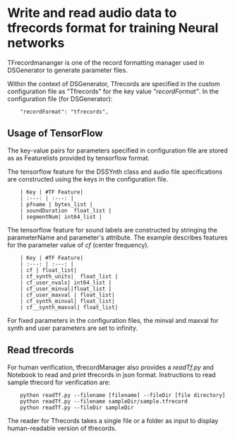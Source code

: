 # Write and read audio data to tfrecords format for training Neural networks

TFrecordmananger is one of the record formatting manager used in DSGenerator to generate parameter files.

Within the context of DSGenerator, Tfrecords are specified in the custom configuration file as "Tfrecords" for the key value *"recordFormat"*. In the configuration file (for DSGenerator):

		"recordFormat": "tfrecords",

## Usage of TensorFlow

The key-value pairs for parameters specified in configuration file are stored as as Featurelists provided by tensorflow format.

The tensorflow feature for the DSSYnth class and audio file specifications are constructed using the keys in the configuration file.

		| Key | #TF Feature| 
		| :---: | :---: |
		| pfname | bytes_list | 
		| soundDuration  float_list |
		| segmentNum| int64_list | 


The tensorflow feature for sound labels are constructed by stringing the parameterName and parameter's attribute. 
The example describes features for the parameter value of *cf* (center frequency).

	
		| Key | #TF Feature| 
		| :---: | :---: |
		| cf | float_list| 
		| cf_synth_units|  float_list |
		| cf_user_nvals| int64_list | 
		| cf_user_minval|float_list |
		| cf_user_maxval | float_list|
		| cf_synth_minval| float_list| 
		| cf__synth_maxval| float_list| 

For fixed parameters in the configuration files, the minval and maxval for synth and user parameters are set to infinity.


## Read tfrecords

For human verification, tfrecordManager also provides a *readTf.py* and Notebook to read and print tfrecords in json format. Instructions to read sample tfrecord for verification are:

		python readTf.py --filename [filename] --fileDir [file directory]
		python readTf.py --filename sampleDir/sample.tfrecord 
		python readTf.py --fileDir sampleDir

The reader for Tfrecords takes a single file or a folder as input to display human-readable version of tfrecords. 